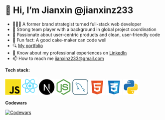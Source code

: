 # 👋 Hi, I’m Jianxin @jianxinz233
- 👩🏻‍💻 A former brand strategist turned full-stack web developer
- 🌱 Strong team player with a background in global project coordination
- 💞️ Passionate about user-centric products and clean, user-friendly code
- 🍰 Fun fact: A good cake-maker can code well
- 🔍 [My portfolio](https://jianxinz.netlify.app/)
- 📄 Know about my professional experiences on [LinkedIn](https://www.linkedin.com/in/jianxin-zhao/)
- 📫 How to reach me jianxinz233@gmail.com




**Tech stack:**

<img src="https://github.com/jianxinz233/jianxinz233.github.io/blob/main/image/skills/javascript.svg" width="50">  <img src="https://github.com/jianxinz233/jianxinz233.github.io/blob/main/image/skills/react.svg" width="50" >  <img src="https://github.com/jianxinz233/jianxinz233.github.io/blob/main/image/skills/nextjs.svg" width="50" >  <img src="https://github.com/jianxinz233/jianxinz233.github.io/blob/main/image/skills/nodejs.svg" width="50" >  <img src="https://github.com/jianxinz233/jianxinz233.github.io/blob/main/image/skills/mysql.svg" width="50" >  <img src="https://github.com/jianxinz233/jianxinz233.github.io/blob/main/image/skills/html.svg" width="50" >  <img src="https://github.com/jianxinz233/jianxinz233.github.io/blob/main/image/skills/css.svg" width="50" >  <img src="https://github.com/jianxinz233/jianxinz233.github.io/blob/main/image/skills/python.svg" width="50" >

**Codewars**

[![Codewars](https://www.codewars.com/users/jianxinz233/badges/micro)](https://www.codewars.com/users/jianxinz233)



<!---
jianxinz233/jianxinz233 is a ✨ special ✨ repository because its `README.md` (this file) appears on your GitHub profile.
You can click the Preview link to take a look at your changes.
--->

